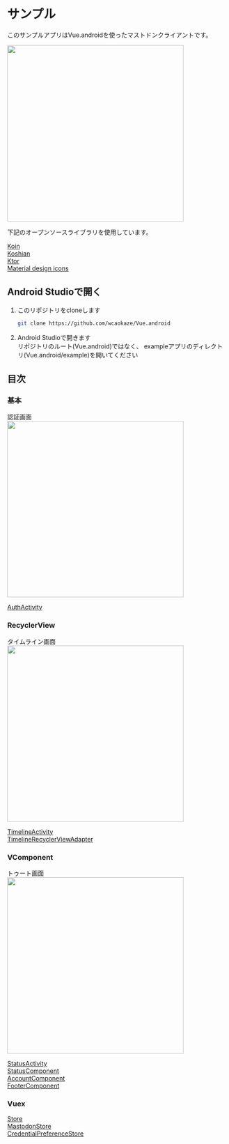 
サンプル
================================================================================

このサンプルアプリはVue.androidを使ったマストドンクライアントです。

<img src="https://raw.github.com/wcaokaze/Vue.android/master/imgs/vue-android-example.gif" width="405px">

下記のオープンソースライブラリを使用しています。

[Koin](https://github.com/InsertKoinIO/koin)  
[Koshian](https://github.com/wcaokaze/Koshian)  
[Ktor](https://github.com/ktorio/ktor)  
[Material design icons](https://github.com/google/material-design-icons)  


Android Studioで開く
--------------------------------------------------------------------------------

1. このリポジトリをcloneします  
   ```sh
   git clone https://github.com/wcaokaze/Vue.android
   ```

1. Android Studioで開きます  
    リポジトリのルート(Vue.android)ではなく、
    exampleアプリのディレクトリ(Vue.android/example)を開いてください


目次
--------------------------------------------------------------------------------

### 基本

認証画面<br />
<img src="https://raw.github.com/wcaokaze/Vue.android/master/imgs/example_auth.png" width="405px">

[AuthActivity](https://github.com/wcaokaze/Vue.android/blob/master/example/app/src/main/java/com/wcaokaze/vue/android/example/activity/auth/AuthActivity.kt)  


### RecyclerView

タイムライン画面<br />
<img src="https://raw.github.com/wcaokaze/Vue.android/master/imgs/example_timeline.png" width="405px">

[TimelineActivity](https://github.com/wcaokaze/Vue.android/blob/master/example/app/src/main/java/com/wcaokaze/vue/android/example/activity/timeline/TimelineActivity.kt)  
[TimelineRecyclerViewAdapter](https://github.com/wcaokaze/Vue.android/blob/master/example/app/src/main/java/com/wcaokaze/vue/android/example/activity/timeline/TimelineRecyclerViewAdapter.kt)  


### VComponent

トゥート画面<br />
<img src="https://raw.github.com/wcaokaze/Vue.android/master/imgs/example_status.png" width="405px">

[StatusActivity](https://github.com/wcaokaze/Vue.android/blob/master/example/app/src/main/java/com/wcaokaze/vue/android/example/activity/status/StatusActivity.kt)  
[StatusComponent](https://github.com/wcaokaze/Vue.android/blob/master/example/app/src/main/java/com/wcaokaze/vue/android/example/activity/status/StatusComponent.kt)  
[AccountComponent](https://github.com/wcaokaze/Vue.android/blob/master/example/app/src/main/java/com/wcaokaze/vue/android/example/activity/status/AccountComponent.kt)  
[FooterComponent](https://github.com/wcaokaze/Vue.android/blob/master/example/app/src/main/java/com/wcaokaze/vue/android/example/activity/status/FooterComponent.kt)  


### Vuex

[Store](https://github.com/wcaokaze/Vue.android/blob/master/example/app/src/main/java/com/wcaokaze/vue/android/example/Store.kt)  
[MastodonStore](https://github.com/wcaokaze/Vue.android/blob/master/example/mastodon/src/main/java/com/wcaokaze/vue/android/example/mastodon/MastodonStore.kt)  
[CredentialPreferenceStore](https://github.com/wcaokaze/Vue.android/blob/master/example/app/src/main/java/com/wcaokaze/vue/android/example/CredentialPreferenceStore.kt)  

